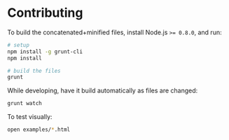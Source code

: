 # Contributing

To build the concatenated+minified files, install Node.js `>= 0.8.0`, and run:

```bash
# setup
npm install -g grunt-cli
npm install

# build the files
grunt
```

While developing, have it build automatically as files are changed:

```bash
grunt watch
```

To test visually:

```bash
open examples/*.html
```
